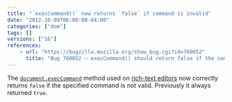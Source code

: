 ```yaml
---
title: "`execCommand()` now returns `false` if command is invalid"
date: "2012-10-09T06:00:00-04:00"
categories: ["dom"]
tags: []
versions: ["16"]
references:
    - url: "https://bugzilla.mozilla.org/show_bug.cgi?id=760052"
      title: "Bug 760052 – execCommand() should return false if the command isn’t enabled"
---
```

The [`document.execCommand`](https://developer.mozilla.org/docs/Web/API/document/execCommand) method used on [rich-text editors](https://developer.mozilla.org/docs/Rich-Text_Editing_in_Mozilla) now correctly returns `false` if the specified command is not valid. Previously it always returned `true`.
